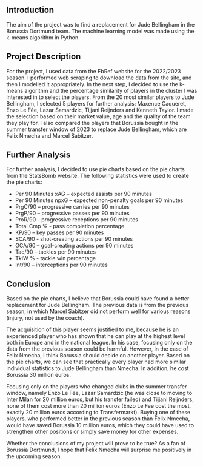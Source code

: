 ## Introduction


The aim of the project was to find a replacement for Jude Bellingham in the Borussia Dortmund team.
The machine learning model was made using the k-means algorithm in Python.


## Project Description


For the project, I used data from the FbRef website for the 2022/2023 season. I performed web scraping to download the data from the site, and then I modelled it appropriately. In the next step, I decided to use the k-means algorithm and the percentage similarity of players in the cluster I was interested in to select the players. From the 20 most similar players to Jude Bellingham, I selected 5 players for further analysis:
Maxence Caqueret, Enzo Le Fée, Lazar Samardzic, Tijjani Reijnders and Kenneth Taylor.
I made the selection based on their market value, age and the quality of the team they play for. I also compared the players that Borussia bought in the summer transfer window of 2023 to replace Jude Bellingham, which are Felix Nmecha and Marcel Sabitzer.


## Further Analysis


For further analysis, I decided to use pie charts based on the pie charts from the StatsBomb website. The following statistics were used to create the pie charts:
- Per 90 Minutes xAG – expected assists per 90 minutes
- Per 90 Minutes npxG – expected non-penalty goals per 90 minutes
- PrgC/90 – progressive carries per 90 minutes
-	PrgP/90 – progressive passes per 90 minutes
-	ProR/90 – progressive receptions per 90 minutes
-	Total Cmp % - pass completion percentage
-	KP/90 – key passes per 90 minutes
-	SCA/90 - shot-creating actions per 90 minutes
-	GCA/90 – goal-creating actions per 90 minutes
-	Tac/90 – tackles per 90 minutes
-	TklW % - tackle win percentage
-	Int/90 – interceptions per 90 minutes


## Conclusion


Based on the pie charts, I believe that Borussia could have found a better replacement for Jude Bellingham. The previous data is from the previous season, in which Marcel Sabitzer did not perform well for various reasons (injury, not used by the coach).

The acquisition of this player seems justified to me, because he is an experienced player who has shown that he can play at the highest level both in Europe and in the national league. In his case, focusing only on the data from the previous season could be harmful. However, in the case of Felix Nmecha, I think Borussia should decide on another player. Based on the pie charts, we can see that practically every player had more similar individual statistics to Jude Bellingham than Nmecha. In addition, he cost Borussia 30 million euros.

Focusing only on the players who changed clubs in the summer transfer window, namely Enzo Le Fée, Lazar Samardzic (he was close to moving to Inter Milan for 20 million euros, but his transfer failed) and Tijjani Reijnders, none of them cost more than 20 million euros (Enzo Le Fee cost the most, exactly 20 million euros according to Transfermarkt). Buying one of these players, who performed better in the previous season than Felix Nmecha, would have saved Borussia 10 million euros, which they could have used to strengthen other positions or simply save money for other expenses.

Whether the conclusions of my project will prove to be true? As a fan of Borussia Dortmund, I hope that Felix Nmecha will surprise me positively in the upcoming season.
